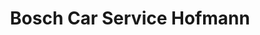---
title: "Bosch Car Service Hofmann"
url: /gotha/bosch-car-service-hofmann/
shop: Autowerkstatt
---